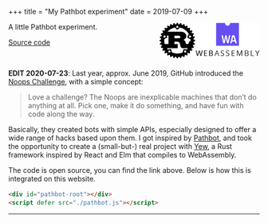 +++
title = "My Pathbot experiment"
date = 2019-07-09
+++

<div style="float: right; display: flex">
  <img src="rust-logo-blk-72px.png" style="object-fit: contain"/>
  <img src="web-assembly-logo-128px.png" style="object-fit: contain"/>
</div>

A little Pathbot experiment.

[Source code](https://github.com/totorigolo/pathbot)

<br style="clear: both" />

**EDIT 2020-07-23**: Last year, approx. June 2019, GitHub introduced the [Noops
Challenge][noops-challenge], with a simple concept:

> Love a challenge? The Noops are inexplicable machines that don’t do anything
> at all. Pick one, make it do something, and have fun with code along the way.

Basically, they created bots with simple APIs, especially designed to offer a
wide range of hacks based upon them. I got inspired by [Pathbot][pathbot], and
took the opportunity to create a (small-but-) real project with [Yew][yew], a
Rust framework inspired by React and Elm that compiles to WebAssembly.

The code is open source, you can find the link above. Below is how this is
integrated on this website.

[noops-challenge]: https://noopschallenge.com/
[pathbot]: https://noopschallenge.com/challenges/pathbot
[yew]: https://yew.rs/

```html
<div id="pathbot-root"></div>
<script defer src="./pathbot.js"></script>
```

---

<div id="pathbot-root"></div>
<script defer src="./pathbot.js"></script>

